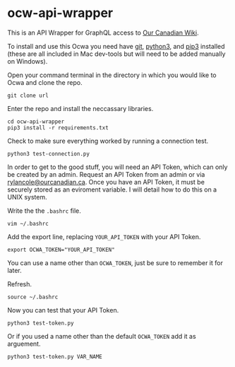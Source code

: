 # ocw-api-wrapper

This is an API Wrapper for GraphQL access to [Our Canadian Wiki](https://wiki.ourcanadian.ca).

To install and use this Ocwa you need have [git](https://git-scm.com/downloads), [python3](https://www.python.org/downloads/), and [pip3](https://vgkits.org/blog/pip3-windows-howto/) installed (these are all included in Mac dev-tools but will need to be added manually on Windows).


Open your command terminal in the directory in which you would like to Ocwa and clone the repo.
```
git clone url
```

Enter the repo and install the neccassary libraries.
```
cd ocw-api-wrapper
pip3 install -r requirements.txt
```

Check to make sure everything worked by running a connection test.
```
python3 test-connection.py
```

In order to get to the good stuff, you will need an API Token, which can only be created by an admin. Request an API Token from an admin or via rylancole@ourcanadian.ca. Once you have an API Token, it must be securely stored as an eviroment variable. I will detail how to do this on a UNIX system.

Write the the ```.bashrc``` file.
```
vim ~/.bashrc
```

Add the export line, replacing ```YOUR_API_TOKEN``` with your API Token.
```
export OCWA_TOKEN="YOUR_API_TOKEN"
```
You can use a name other than ```OCWA_TOKEN```, just be sure to remember it for later.

Refresh.
```
source ~/.bashrc
```

Now you can test that your API Token.
```
python3 test-token.py
```
Or if you used a name other than the default ```OCWA_TOKEN``` add it as arguement.
```
python3 test-token.py VAR_NAME
```





